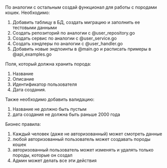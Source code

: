 По аналогии с остальным создай функционал для работы с породами кошек. Необходимо:
1) Добавить таблицу в БД, создать миграцию и заполнить ее тестовыми данными
2) Создать репозиторий по аналогии с @user_repository.go
3) Создать сервис по аналогии с @user_service.go
4) Создать хэндлеры по аналогии с @user_handler.go 
5) Добавить новые эндпоинты в @main.go и расписать примеры в @api_examples.go

Поля, который должна хранить порода: 
1) Название
2) Описание
3) Идентификатор пользователя
4) Дата создания.

Также необходимо добавить валидацию:
1) Название не должно быть пустым
2) дата создания не должна быть раньше 2000 года 

Бизнес правила:
1) Каждый человек (даже не авторизованный) может смотреть данные
2) любой авторизованный пользователь может создавать породы кошек
3) авторизованный пользователь может изменять и удалять только породы, которые он создал
4) Админ может делать все эти действия

